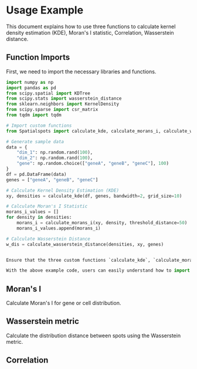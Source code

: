 # Usage Example

This document explains how to use three functions to calculate kernel density estimation (KDE), Moran's I statistic, Correlation, Wasserstein distance.

## Function Imports

First, we need to import the necessary libraries and functions.

```python
import numpy as np
import pandas as pd
from scipy.spatial import KDTree
from scipy.stats import wasserstein_distance
from sklearn.neighbors import KernelDensity
from scipy.sparse import csr_matrix
from tqdm import tqdm

# Import custom functions
from Spatialspots import calculate_kde, calculate_morans_i, calculate_wasserstein_distance

# Generate sample data
data = {
    "dim_1": np.random.rand(100),
    "dim_2": np.random.rand(100),
    "gene": np.random.choice(["geneA", "geneB", "geneC"], 100)
}
df = pd.DataFrame(data)
genes = ["geneA", "geneB", "geneC"]

# Calculate Kernel Density Estimation (KDE)
xy, densities = calculate_kde(df, genes, bandwidth=2, grid_size=10)

# Calculate Moran's I Statistic
morans_i_values = []
for density in densities:
    morans_i = calculate_morans_i(xy, density, threshold_distance=50)
    morans_i_values.append(morans_i)

# Calculate Wasserstein Distance
w_dis = calculate_wasserstein_distance(densities, xy, genes)


Ensure that the three custom functions `calculate_kde`, `calculate_morans_i`, and `calculate_wasserstein_distance` are included in `your_module`.

With the above example code, users can easily understand how to import and use these three functions to calculate kernel density estimation, Moran's I statistic, and Wasserstein distance.

```

## Moran's I
Calculate Moran's I for gene or cell distribution.

## Wasserstein metric
Calculate the distribution distance between spots using the Wasserstein metric.

## Correlation
